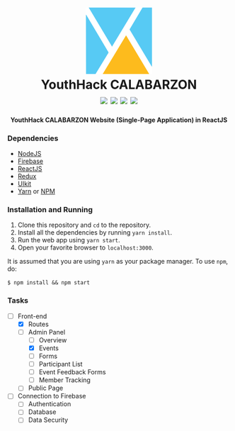 <h1 align="center">
  <img src="./src/assets/images/yhlogo.png" height="150px" />
	<br />
	YouthHack CALABARZON
  <br />
	<img src="https://img.shields.io/badge/yarn-v0.27.5-green.svg" />
	<img src="https://img.shields.io/badge/react-v15.6.1-green.svg" />
	<img src="https://img.shields.io/badge/uikit-v3.0.0--beta.25-green.svg" />
	<img src="https://img.shields.io/badge/firebase-v4.1.3-green.svg" />			
</h1>
<h4 align="center">YouthHack CALABARZON Website (Single-Page Application) in ReactJS</h4>

### Dependencies
* [NodeJS](https://nodejs.org/)
* [Firebase](https://firebase.google.com/)
* [ReactJS](https://facebook.gitub.io/react/)
* [Redux](https://redux.js.org/)
* [UIkit](https://getuikit.com/)
* [Yarn](https://yarnpkg.com/) or [NPM](https://npmjs.com)

### Installation and Running
1. Clone this repository and `cd` to the repository.
2. Install all the dependencies by running `yarn install`.
3. Run the web app using `yarn start`.
4. Open your favorite browser to `localhost:3000`.

It is assumed that you are using `yarn` as your package manager. To use `npm`, do:
```
$ npm install && npm start
```

### Tasks
- [ ] Front-end
	- [x] Routes
	- [ ] Admin Panel
		- [ ] Overview
		- [x] Events
		- [ ] Forms
		- [ ] Participant List
		- [ ] Event Feedback Forms
		- [ ] Member Tracking
	- [ ] Public Page
- [ ] Connection to Firebase
	- [ ] Authentication
	- [ ] Database
	- [ ] Data Security
